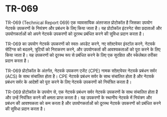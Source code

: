 # TR-069

TR-069 (Technical Report 069) एक व्यावसायिक अंतरजाल प्रोटोकॉल है जिसका उपयोग नेटवर्क उपकरणों के नियंत्रण और प्रबंधन के लिए किया जाता है। यह प्रोटोकॉल इंटरनेट सेवा प्रदाताओं और उपयोगकर्ताओं को अपने नेटवर्क उपकरणों को दूरस्थ प्रबंधित करने की सुविधा प्रदान करता है।

TR-069 का उपयोग नेटवर्क उपकरणों को स्वतः अपडेट करने, नए सॉफ़्टवेयर इंस्टॉल करने, नेटवर्क सेटिंग्स को बदलने, त्रुटियों को निराकरण करने, और उपयोगकर्ता की आवश्यकताओं को पूरा करने के लिए किया जाता है। यह उपकरणों को दूरस्थ रूप से प्रबंधित करने के लिए एक सुरक्षित और स्केलेबल तरीका प्रदान करता है।

TR-069 प्रोटोकॉल के अंतर्गत, नेटवर्क उपकरण एजेंट (CPE) नामक सॉफ़्टवेयर नेटवर्क प्रबंधन सर्वर (ACS) के साथ संचालित होता है। CPE नेटवर्क प्रबंधन सर्वर के साथ संचालित होता है और नेटवर्क प्रबंधन सर्वर के आदेशों को पूरा करने के लिए नेटवर्क उपकरणों को नियंत्रित करता है।

TR-069 प्रोटोकॉल के उपयोग से, एक नेटवर्क प्रबंधन सर्वर नेटवर्क उपकरणों के साथ संचालित होता है और उन्हें नियंत्रित करने की क्षमता प्राप्त करता है। यह उपकरणों के स्थानीय नेटवर्क में नियंत्रण और प्रबंधन की आवश्यकता को कम करता है और उपयोगकर्ताओं को दूरस्थ नेटवर्क उपकरणों को प्रबंधित करने की सुविधा प्रदान करता है।
